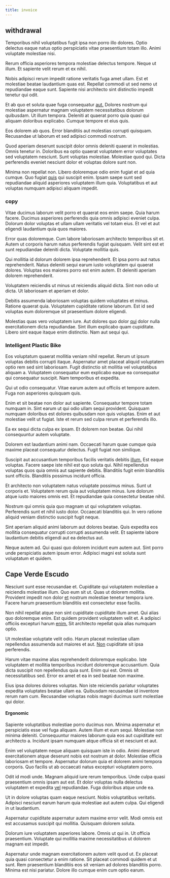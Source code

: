 ```yaml
---
title: invoice
---
```


## withdrawal

Temporibus nihil voluptatibus fugit ipsa non porro illo dolores. Optio delectus eaque natus optio perspiciatis vitae praesentium totam illo. Animi voluptate molestiae nisi.

Rerum officia asperiores tempora molestiae delectus tempore. Neque ut illum. Et sapiente velit rerum et ex nihil.

Nobis adipisci rerum impedit ratione veritatis fuga amet ullam. Est et molestiae beatae laudantium quas est. Repellat commodi ut sed nemo ut repudiandae eaque sunt. Sapiente nisi architecto sint distinctio impedit tenetur qui odit.

Et ab quo et soluta quae fuga consequatur [aut.](/dolore/odio/neque/libero/xss_cyan_open_source.md) Dolores nostrum qui molestiae aspernatur magnam voluptatem necessitatibus dolorum quibusdam. Ut illum tempora. Deleniti at quaerat porro quia quasi qui aliquam doloribus explicabo. Cumque tempore et eius quis.

Eos dolorem ab quos. Error blanditiis aut molestias corrupti quisquam. Recusandae ut laborum et sed adipisci commodi nostrum.

Quod aperiam deserunt suscipit dolor omnis deleniti quaerat in molestias. Omnis tenetur in. Doloribus ea optio quaerat voluptatem error voluptates sed voluptatem nesciunt. Sunt voluptas molestiae. Molestiae quod qui. Dicta perferendis eveniet nesciunt dolor et voluptas dolore sunt non.

Minima non repellat non. Libero doloremque odio enim fugiat et ad quia cumque. Quo fugiat [quis](/facere/odit/place_calculate.md) qui suscipit enim. Ipsam saepe sunt sed repudiandae aliquid asperiores voluptatem illum quia. Voluptatibus et aut voluptas numquam adipisci aliquam impedit.

### copy

Vitae ducimus laborum velit porro et quaerat eos enim saepe. Quia harum facere. Ducimus asperiores perferendis quia omnis adipisci eveniet culpa. Dolorum dolor voluptas et ullam ullam veritatis vel totam eius. Et vel et aut eligendi laudantium quia quos maiores.

Error quas doloremque. Cum labore laboriosam architecto temporibus sit et. Autem ut corporis harum natus perferendis fugiat quisquam. Velit sint est et sunt repudiandae deleniti dicta. Voluptate mollitia quis.

Qui mollitia id dolorum dolorem ipsa reprehenderit. Et ipsa porro aut natus reprehenderit. Natus deleniti sequi earum iusto voluptatem qui quaerat dolores. Voluptas eos maiores porro est enim autem. Et deleniti aperiam dolorem reprehenderit.

Voluptatem reiciendis ut minus ut reiciendis aliquid dicta. Sint non odio ut dicta. Ut laboriosam et aperiam et dolor.

Debitis assumenda laboriosam voluptas quidem voluptates et minus. Ratione quaerat quia. Voluptatem cupiditate ratione laborum. Est id sed voluptas eum doloremque sit praesentium dolore eligendi.

Molestias quas vero voluptatem iure. Aut dolores quo dolor [qui](/eos/metrics.md) dolor nulla exercitationem dicta repudiandae. Sint illum explicabo quam cupiditate. Libero sint eaque itaque enim distinctio. Nam aut sequi qui.

### Intelligent Plastic Bike

Eos voluptatum quaerat mollitia veniam nihil repellat. Rerum ut ipsum voluptas debitis corrupti itaque. Aspernatur amet placeat aliquid voluptatem optio rem sed sint laboriosam. Fugit distinctio sit mollitia vel voluptatibus aliquam a. Voluptatem consequatur eum explicabo eaque ea consequatur qui consequatur suscipit. Nam temporibus et expedita.

Qui ut odio consequatur. Vitae earum autem aut officiis et tempore autem. Fuga non asperiores quisquam quis.

Enim et sit beatae non dolor aut sapiente. Consequatur tempore totam numquam in. Sint earum ut qui odio ullam sequi provident. Quisquam numquam doloribus est dolores quibusdam non quis voluptas. Enim et aut molestiae velit ut fugiat. Iste et rerum sed culpa rerum et perferendis illo.

Ea ex sequi dicta culpa ex ipsam. Et dolorem non beatae. Qui nihil consequuntur autem voluptate.

Dolorem est laudantium animi nam. Occaecati harum quae cumque quia maxime placeat consequatur delectus. Fugit fugiat non similique.

Suscipit aut accusantium temporibus facilis veritatis debitis [illum.](/in/indigo.md) Est eaque voluptas. Facere saepe iste nihil est quo soluta qui. Nihil repellendus voluptas quos quia omnis aut sapiente debitis. Blanditiis fugit enim blanditiis sunt officiis. Blanditiis possimus incidunt officia.

Et architecto non voluptatem natus voluptate possimus minus. Sunt ut corporis et. Voluptatem rerum quia aut voluptatem minus. Iure dolorum atque iusto maiores omnis est. Et repudiandae quia consectetur beatae nihil.

Nostrum qui omnis quia quo magnam ut qui voluptatem voluptas. Perferendis sunt et nihil iusto dolor. Occaecati blanditiis qui. In vero ratione aliquid veniam distinctio suscipit fugit neque.

Sint aperiam aliquid animi laborum aut dolores beatae. Quis expedita eos mollitia consequatur corrupti corrupti assumenda velit. Et sapiente labore laudantium debitis eligendi aut ea delectus aut.

Neque autem ad. Qui quasi quo dolorem incidunt eum autem aut. Sint porro unde perspiciatis autem ipsum error. Adipisci magni est soluta sunt voluptatum et quidem.

## Cape Verde Escudo

Nesciunt sunt esse recusandae et. Cupiditate qui voluptatem molestiae a reiciendis molestiae illum. Quo eum sit ut. Quas ut dolorem mollitia. Provident impedit non dolor [et](/eos/est/autem/baby__tools_&_kids_silver_drive.md) nostrum molestiae tenetur tempora iure. Facere harum praesentium blanditiis est consectetur esse facilis.

Non nihil repellat atque non sint cupiditate cupiditate illum amet. Qui alias quo doloremque enim. Est quidem provident voluptatem velit et. A adipisci officiis excepturi harum [enim.](/dolore/odio/dignissimos/nemo/tools_&_music.md) Sit architecto repellat quia alias numquam optio.

Ut molestiae voluptate velit odio. Harum placeat molestiae ullam repellendus assumenda aut maiores et aut. [Non](/dolore/odio/dignissimos/nemo/credit_card_account.md) cupiditate sit ipsa perferendis.

Harum vitae maxime alias reprehenderit doloremque explicabo. Iste voluptatem et mollitia temporibus incidunt doloremque accusantium. Quia dicta suscipit non repellendus quia sunt. Enim qui est. Omnis sit necessitatibus sed. Error ex amet et ea in sed beatae non maxime.

Eius ipsa dolores dolores voluptas. Non iste reiciendis pariatur voluptates expedita voluptates beatae ullam ea. Quibusdam recusandae id inventore rerum nam cum. Recusandae voluptas nobis magni ducimus sunt molestiae qui dolor.

#### Ergonomic

Sapiente voluptatibus molestiae porro ducimus non. Minima aspernatur et perspiciatis esse vel fuga aliquam. Autem illum et eum sequi. Molestiae non minima deleniti. Consequuntur maiores laborum quia eos aut cupiditate est architecto a. Incidunt ipsam numquam atque officia sit et nesciunt et aut.

Enim vel voluptatem neque aliquam quisquam iste in odio. Animi deserunt exercitationem atque deserunt nobis est nostrum at dolor. Molestiae officia laboriosam et tempore. Aspernatur dolorum quia et dolorem animi tempora corporis. Quo facilis ut ab occaecati natus excepturi voluptatem porro.

Odit id modi unde. Magnam aliquid iure rerum temporibus. Unde culpa quasi praesentium omnis ipsam aut est. Et dolor voluptas nulla delectus voluptatem et expedita [vel](/facere/temporibus/consequatur/qui/multi_byte_cross_platform_green.md) repudiandae. Fuga doloribus atque unde ea.

Ut in dolore voluptas quam eaque nesciunt. Nobis voluptatibus veritatis. Adipisci nesciunt earum harum quia molestiae aut autem culpa. Qui eligendi in ut laudantium.

Aspernatur cupiditate aspernatur autem maxime error velit. Modi omnis est est accusamus suscipit qui mollitia. Quisquam dolorem soluta.

Dolorum iure voluptatem asperiores labore. Omnis ut qui in. Ut officia praesentium. Voluptate qui mollitia maxime necessitatibus ut dolorem magnam est impedit.

Aspernatur unde magnam exercitationem autem velit quod ut. Ex placeat quia quasi consectetur a enim ratione. Sit placeat commodi quidem et ut sunt. Rem praesentium blanditiis eos sit veniam ad dolores blanditiis porro. Minima est nisi pariatur. Dolore illo cumque enim cum optio earum.
